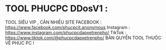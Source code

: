 # TOOL PHUCPC DDosV1 :
TOOL SIÊU VIP , CÂN NHIỀU SITE
FACEBOOK : https://www.facebook.com/phucpcit.anonymous
Instagram : https://www.instagram.com/phucpcdapxetrenpho/
TikTok : https://www.tiktok.com/@phucpcdapxetrenpho/
BẢN QUYỀN TOOL THUỘC VỀ PHUC PC !

